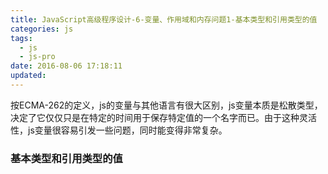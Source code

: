 ```yaml
---
title: JavaScript高级程序设计-6-变量、作用域和内存问题1-基本类型和引用类型的值
categories: js
tags:
  - js
  - js-pro
date: 2016-08-06 17:18:11
updated:
---
```


按ECMA-262的定义，js的变量与其他语言有很大区别，js变量本质是松散类型，决定了它仅仅只是在特定的时间用于保存特定值的一个名字而已。由于这种灵活性，js变量很容易引发一些问题，同时能变得非常复杂。

### 基本类型和引用类型的值
